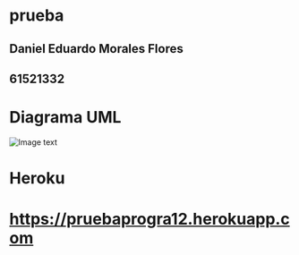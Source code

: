 # prueba

## Daniel Eduardo Morales Flores
## 61521332

# Diagrama UML
![Image text](https://app.genmymodel.com/api/projects/_91E0UG9-Ee2ck8ytUMEi6A/diagrams/_91E0U29-Ee2ck8ytUMEi6A/svg)



# Heroku
# https://pruebaprogra12.herokuapp.com